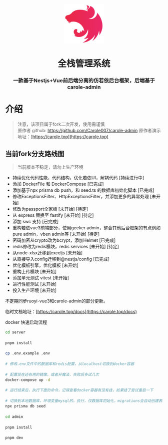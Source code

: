 <div  align="center">
 <img src="admin/public/nest.svg" alt="68747470733a2f2f6e6573746a732e636f6d2f6c6f676f2d736d616c6c2d6772616469656e742e37363631363430352e737667" style="width: 25%;" />
 <h1>全栈管理系统</h1>
    <h3 >一款基于Nestjs+Vue前后端分离的仿若依后台框架，后端基于carole-admin</h3>
</div>

# 介绍

> 注意，该项目属于fork二次开发，使用需谨慎  
> 原作者 github: https://github.com/Carole007/carole-admin
> 原作者演示地址：[https://carole.top](https://carole.top)

## 当前fork分支路线图

> 当前版本不稳定，请勿上生产环境

- 持续优化代码性能，代码结构，优化若依UI，解耦代码 [持续进行中]
- 添加 DockerFile 和 DockerCompose [已完成]
- 添加基于npx prisma db push，和 seed.ts 的数据库初始化脚本 [已完成]
- 修改ExceptionsFilter、HttpExceptionsFilter，并添加更多的异常处理 [未开始]
- 修改为passport全家桶 [未开始] [待定]
- 从 express 替换至 fastify [未开始] [待定]
- 添加 swc 支持 [已完成]
- 重构若依vue3前端部分，使用geeker admin，整合其他后台框架的有点例如pure admin，vben admin等 [未开始] [待定]
- 密码加密从crypto改为bcrypt，添加Helmet [已完成]
- redis修改为redis模块，redis services [未开始] [待定]
- 从node-xlsx迁移到exceljs [未开始]
- 从直接导入config迁移到@nestjs/config [已完成]
- 优化模板引擎，优化模板 [未开始]
- 重构上传模块 [未开始]
- 添加单元测试 vitest [未开始]
- 进行性能测试 [未开始]
- 投入生产环境 [未开始]

不定期同步ruoyi-vue3和carole-admin的部分更新。

临时文档地址：[https://carole.top/docs](https://carole.top/docs)

docker 快速启动流程
```bash
cd server

pnpm install

cp .env.example .env

# 修改.env文件中的数据库和redis配置，从localhost切换到docker容器

# 配置现在还有用的镜像，或者开魔法，失败后多试几次
docker-compose up -d

# 运行结束后，执行下面的命令，记得查看docker容器有没有挂，如果挂了尝试重启一下

# 切换到本地数据库，环境变量mysql的，执行，仅数据库初始化，migrations会自动创建表和字段，docker-compose up后会自动创建数据库
npx prisma db seed

cd admin

pnpm install

pnpm dev
```
